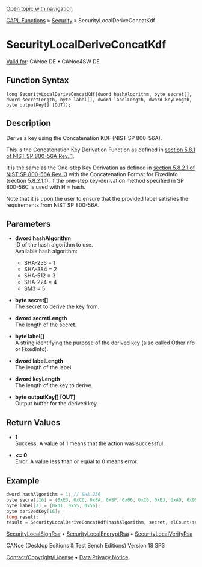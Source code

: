 [Open topic with navigation](../../../../../CANoeDEFamily.htm#Topics/CAPLFunctions/Security/Functions/CAPLfunctionSecurityLocalDeriveConcatKdf.md)

[CAPL Functions](../../CAPLfunctions.md) » [Security](../CAPLFunctionsSecurityOverview.md) » SecurityLocalDeriveConcatKdf

# SecurityLocalDeriveConcatKdf

[Valid for](../../../Shared/FeatureAvailability.md):  CANoe DE • CANoe4SW DE

## Function Syntax

```
long SecurityLocalDeriveConcatKdf(dword hashAlgorithm, byte secret[], dword secretLength, byte label[], dword labelLength, dword keyLength, byte outputKey[] [OUT]);
```

## Description

Derive a key using the Concatenation KDF (NIST SP 800-56A).

This is the Concatenation Key Derivation Function as defined in [section 5.8.1 of NIST SP 800-56A Rev. 1](https://csrc.nist.gov/pubs/sp/800/56/a/r1/final).

It is the same as the One-step Key Derivation as defined in [section 5.8.2.1 of NIST SP 800-56A Rev. 3](https://csrc.nist.gov/pubs/sp/800/56/a/r3/final) with the Concatenation Format for FixedInfo (section 5.8.2.1.1), if the one-step key-derivation method specified in SP 800-56C is used with H = hash.

Note that it is upon the user to ensure that the provided label satisfies the requirements from NIST SP 800-56A.

## Parameters

- **dword hashAlgorithm**  
  ID of the hash algorithm to use.  
  Available hash algorithm:  
  - SHA-256 = 1
  - SHA-384 = 2
  - SHA-512 = 3
  - SHA-224 = 4
  - SM3 = 5

- **byte secret[]**  
  The secret to derive the key from.

- **dword secretLength**  
  The length of the secret.

- **byte label[]**  
  A string identifying the purpose of the derived key (also called OtherInfo or FixedInfo).

- **dword labelLength**  
  The length of the label.

- **dword keyLength**  
  The length of the key to derive.

- **byte outputKey[] [OUT]**  
  Output buffer for the derived key.

## Return Values

- **1**  
  Success. A value of 1 means that the action was successful.

- **\<= 0**  
  Error. A value less than or equal to 0 means error.

## Example

```c
dword hashAlgorithm = 1; // SHA-256
byte secret[16] = {0xE3, 0xC0, 0x8A, 0x8F, 0x06, 0xC6, 0xE3, 0xAD, 0x95, 0xA7, 0x05, 0x57, 0xB2, 0x3F, 0x75, 0x48};
byte label[3] = {0x01, 0x55, 0x56};
byte derivedKey[16];
long result;
result = SecurityLocalDeriveConcatKdf(hashAlgorithm, secret, elCount(secret), label, elCount(label), elCount(derivedKey), derivedKey);
```

[SecurityLocalSignRsa](CAPLfunctionSecurityLocalSignRSA.md) • [SecurityLocalEncryptRsa](CAPLfunctionSecurityLocalEncryptRsa.md) • [SecurityLocalVerifyRsa](CAPLfunctionSecurityLocalVerifyRSA.md)

CANoe (Desktop Editions & Test Bench Editions) Version 18 SP3

[Contact/Copyright/License](../../../Shared/ContactCopyrightLicense.md) • [Data Privacy Notice](https://www.vector.com/int/en/company/get-info/privacy-policy/)
